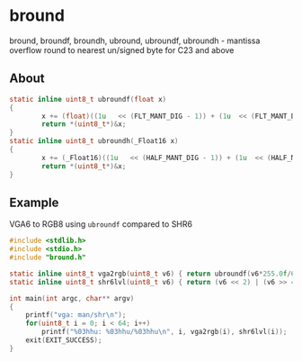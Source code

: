 # bround
bround, broundf, broundh, ubround, ubroundf, ubroundh - mantissa overflow round to nearest un/signed byte for C23 and above

## About

```c
static inline uint8_t ubroundf(float x)
{
        x += (float)((1u   << (FLT_MANT_DIG - 1)) + (1u  << (FLT_MANT_DIG - 2)));
        return *(uint8_t*)&x;
}
static inline uint8_t ubroundh(_Float16 x)
{
        x += (_Float16)((1u   << (HALF_MANT_DIG - 1)) + (1u  << (HALF_MANT_DIG - 2)));
        return *(uint8_t*)&x;
}
```
## Example

VGA6 to RGB8 using `ubroundf` compared to SHR6

```c
#include <stdlib.h>
#include <stdio.h>
#include "bround.h"

static inline uint8_t vga2rgb(uint8_t v6) { return ubroundf(v6*255.0f/63.0f); }
static inline uint8_t shr6lvl(uint8_t v6) { return (v6 << 2) | (v6 >> 4);     }

int main(int argc, char** argv)
{
	printf("vga: man/shr\n");
	for(uint8_t i = 0; i < 64; i++)
		printf("%03hhu: %03hhu/%03hhu\n", i, vga2rgb(i), shr6lvl(i));
	exit(EXIT_SUCCESS);
}
```

